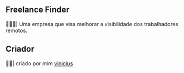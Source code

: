 <p>
  
</p>

## Freelance Finder

👨🏻‍💼| Uma empresa que visa melhorar a visibilidade dos trabalhadores remotos.

## Criador

👦🏻| criado por mim [vinicius](instagram.com/viniciuswx._)
